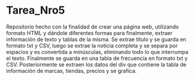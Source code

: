 # Tarea_Nro5
Repositorio hecho con la finalidad de crear una página web, utilizando formato HTML y dándole diferentes formas para finalmente, extraer información de texto y tablas de la misma. 
Se extrae título y se guarda en formato txt y CSV, luego se extrae la noticia completa y se separa por espacios y es convertida a minúsculas, eliminando todo lo que interrumpa el texto. Finalmente se guarda en una tabla de frecuencia en formato txt y CSV. 
Posteriormente se extraen los datos del div que contiene la tabla de información de marcas, tiendas, precios y se grafica.

